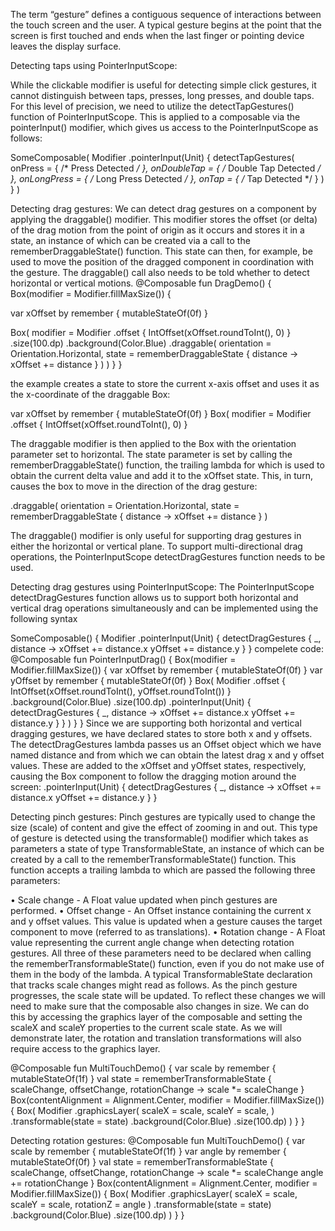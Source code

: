 
The term “gesture” defines a contiguous sequence of interactions between the touch screen and the user. A typical gesture begins at the point that the screen is first touched and ends when the last finger or pointing device 
leaves the display surface. 

Detecting taps using PointerInputScope:

While the clickable modifier is useful for detecting simple click gestures, it cannot distinguish between taps, presses, long presses, and double taps. For this level of precision, we need to utilize the detectTapGestures() 
function of PointerInputScope.
This is applied to a composable via the pointerInput() modifier, which gives us access to the PointerInputScope as follows:

SomeComposable(
 Modifier
 .pointerInput(Unit) {
 detectTapGestures(
 onPress = { /* Press Detected */ },
 onDoubleTap = { /* Double Tap Detected */ },
 onLongPress = { /* Long Press Detected */ },
 onTap = { /* Tap Detected */ }
 )
 }
)

Detecting drag gestures:
We can detect drag gestures on a component by applying the draggable() modifier. This modifier stores the offset (or delta) of the drag motion from the point of origin as it occurs and stores it in a state, an instance of which can be created via a call to the rememberDraggableState() function.
This state can then, for example, be used to move the position of the dragged component in coordination with the gesture. The draggable() call also needs to be told whether to detect horizontal or vertical motions.
@Composable
fun DragDemo() {
 Box(modifier = Modifier.fillMaxSize()) {
 
 var xOffset by remember { mutableStateOf(0f) }
 
 Box(
 modifier = Modifier
 .offset { IntOffset(xOffset.roundToInt(), 0) }
 .size(100.dp)
 .background(Color.Blue)
 .draggable(
 orientation = Orientation.Horizontal,
 state = rememberDraggableState { distance ->
 xOffset += distance
 }
 )
 )
 }
}

the example creates a state to store the current x-axis offset and uses it as the x-coordinate of the draggable Box:

var xOffset by remember { mutableStateOf(0f) }
Box(
 modifier = Modifier
 .offset { IntOffset(xOffset.roundToInt(), 0) }
 
The draggable modifier is then applied to the Box with the orientation parameter set to horizontal. The state parameter is set by calling the rememberDraggableState() function, the trailing lambda for which is used to obtain the current delta value and add it to the xOffset state. 
This, in turn, causes the box to move in the direction of the drag gesture:

.draggable(
 orientation = Orientation.Horizontal,
 state = rememberDraggableState { distance ->
 xOffset += distance
 }
) 

The draggable() modifier is only useful for supporting drag gestures in either the horizontal or vertical plane. To support multi-directional drag operations, the PointerInputScope detectDragGestures function needs to be used.

Detecting drag gestures using PointerInputScope:
The PointerInputScope detectDragGestures function allows us to support both horizontal and vertical drag operations simultaneously and can be implemented using the following syntax

SomeComposable() {
 Modifier
 .pointerInput(Unit) {
 detectDragGestures { _, distance ->
 xOffset += distance.x
 yOffset += distance.y
 }
 }
compelete code:
@Composable
fun PointerInputDrag() {
 Box(modifier = Modifier.fillMaxSize()) {
 var xOffset by remember { mutableStateOf(0f) }
 var yOffset by remember { mutableStateOf(0f) }
 Box(
 Modifier
 .offset { IntOffset(xOffset.roundToInt(), yOffset.roundToInt()) }
 .background(Color.Blue)
 .size(100.dp)
 .pointerInput(Unit) {
 detectDragGestures { _, distance ->
xOffset += distance.x
 yOffset += distance.y
 }
 }
 )
 }
}
Since we are supporting both horizontal and vertical dragging gestures, we have declared states to store both x and y offsets. The detectDragGestures lambda passes us an Offset object which we have named distance and from which we can obtain the latest drag x and y offset values. These are added to the xOffset and yOffset states, respectively, causing the Box component to follow the dragging motion around the screen:
.pointerInput(Unit) {
 detectDragGestures { _, distance ->
 xOffset += distance.x
 yOffset += distance.y
 }
}

 Detecting pinch gestures:
 Pinch gestures are typically used to change the size (scale) of content and give the effect of zooming in and out. This type of gesture is detected using the transformable() modifier which takes as parameters a state of type TransformableState, an instance of which can be created by a call to the rememberTransformableState() function.
This function accepts a trailing lambda to which are passed the following three parameters:

• Scale change - A Float value updated when pinch gestures are performed. 
• Offset change - An Offset instance containing the current x and y offset values. This value is updated when a gesture causes the target component to move (referred to as translations).
• Rotation change - A Float value representing the current angle change when detecting rotation gestures. 
All three of these parameters need to be declared when calling the rememberTransformableState() function, even if you do not make use of them in the body of the lambda. A typical TransformableState declaration that tracks scale changes might read as follows.
As the pinch gesture progresses, the scale state will be updated. To reflect these changes we will need to make sure that the composable also changes in size. We can do this by accessing the graphics layer of the composable and setting the scaleX and scaleY properties to the current scale state. As we will demonstrate later, the rotation 
and translation transformations will also require access to the graphics layer.

@Composable
fun MultiTouchDemo() {
 var scale by remember { mutableStateOf(1f) }
 val state = rememberTransformableState { 
 scaleChange, offsetChange, rotationChange ->
 scale *= scaleChange
 }
 Box(contentAlignment = Alignment.Center, modifier = Modifier.fillMaxSize()) {
 Box(
 Modifier
 .graphicsLayer(
 scaleX = scale,
 scaleY = scale,
 )
 .transformable(state = state)
 .background(Color.Blue)
 .size(100.dp)
 )
 }
}

 Detecting rotation gestures:
 @Composable
fun MultiTouchDemo() {
 var scale by remember { mutableStateOf(1f) }
 var angle by remember { mutableStateOf(0f) }
 val state = rememberTransformableState { 
 scaleChange, offsetChange, rotationChange ->
scale *= scaleChange
 angle += rotationChange
 }
 Box(contentAlignment = Alignment.Center, modifier = Modifier.fillMaxSize()) {
 Box(
 Modifier
 .graphicsLayer(
 scaleX = scale,
 scaleY = scale,
 rotationZ = angle
 )
 .transformable(state = state)
 .background(Color.Blue)
 .size(100.dp)
 )
 }
}
